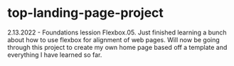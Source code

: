 # top-landing-page-project

2.13.2022 - Foundations lession Flexbox.05. Just finished learning a bunch about how to use flexbox for alignment of web pages. Will now be going through this project to create my own home page based off a template and everything I have learned so far.